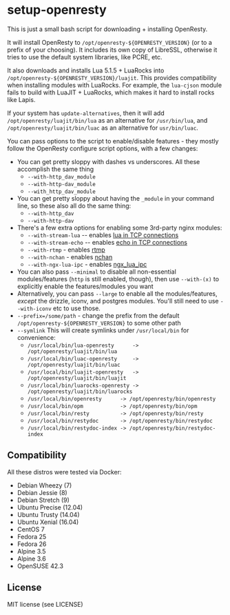 # setup-openresty

This is just a small bash script for downloading + installing OpenResty.

It will install OpenResty to `/opt/openresty-${OPENRESTY_VERSION}` (or to a prefix
of your choosing). It includes its own copy of LibreSSL, otherwise it tries
to use the default system libraries, like PCRE, etc.

It also downloads and installs Lua 5.1.5 + LuaRocks into `/opt/openresty-${OPENRESTY_VERSION}/luajit`.
This provides compatibility when installing modules with LuaRocks. For example,
the `lua-cjson` module fails to build with LuaJIT + LuaRocks, which makes it
hard to install rocks like Lapis.

If your system has `update-alternatives`, then it will
add `/opt/openresty/luajit/bin/lua` as an alternative for `/usr/bin/lua`,
and `/opt/openresty/luajit/bin/luac` as an alternative for `usr/bin/luac`.

You can pass options to the script to enable/disable features - they mostly
follow the OpenResty configure script options, with a few changes:

* You can get pretty sloppy with dashes vs underscores. All these
  accomplish the same thing
  * `--with-http_dav_module`
  * `--with-http-dav_module`
  * `--with_http_dav_module`
* You can get pretty sloppy about having the `_module` in your command line,
so these also all do the same thing:
  * `--with-http_dav`
  * `--with-http-dav`
* There's a few extra options for enabling some 3rd-party nginx modules:
  * `--with-stream-lua` -- enables [lua in TCP connections](https://github.com/openresty/stream-lua-nginx-module)
  * `--with-stream-echo` -- enables [echo in TCP connections](https://github.com/openresty/stream-echo-nginx-module)
  * `--with-rtmp` - enables [rtmp](https://github.com/arut/nginx-rtmp-module)
  * `--with-nchan` - enables [nchan](https://github.com/slact/nchan)
  * `--with-ngx-lua-ipc` - enables [ngx_lua_ipc](https://github.com/slact/ngx_lua_ipc)
* You can also pass `--minimal` to disable all non-essential modules/features (`http` is still enabled, though),
then use `--with-(x)` to explicitly enable the features/modules you want
* Alternatively, you can pass `--large` to enable all the modules/features, *except* the drizzle, iconv, and postgres
modules. You'll still need to use `--with-iconv` etc to use those.
* `--prefix=/some/path` - change the prefix from the default `/opt/openresty-${OPENRESTY_VERSION}` to some other path
* `--symlink` This will create symlinks under `/usr/local/bin` for convenience:
  * `/usr/local/bin/lua-openresty      -> /opt/openresty/luajit/bin/lua`
  * `/usr/local/bin/luac-openresty     -> /opt/openresty/luajit/bin/luac`
  * `/usr/local/bin/luajit-openresty   -> /opt/openresty/luajit/bin/luajit`
  * `/usr/local/bin/luarocks-openresty -> /opt/openresty/luajit/bin/luarocks`
  * `/usr/local/bin/openresty      -> /opt/openresty/bin/openresty`
  * `/usr/local/bin/opm            -> /opt/openresty/bin/opm`
  * `/usr/local/bin/resty          -> /opt/openresty/bin/resty`
  * `/usr/local/bin/restydoc       -> /opt/openresty/bin/restydoc`
  * `/usr/local/bin/restydoc-index -> /opt/openresty/bin/restydoc-index`

## Compatibility

All these distros were tested via Docker:

* Debian Wheezy (7)
* Debian Jessie (8)
* Debian Stretch (9)
* Ubuntu Precise (12.04)
* Ubuntu Trusty (14.04)
* Ubuntu Xenial (16.04)
* CentOS 7
* Fedora 25
* Fedora 26
* Alpine 3.5
* Alpine 3.6
* OpenSUSE 42.3

## License

MIT license (see LICENSE)
